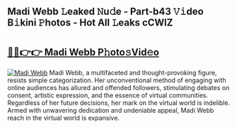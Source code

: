 ## Madi Webb 𝙻eaked 𝙽u𝚍e - Part-b43 𝚅𝚒deo B𝚒kini 𝙿hotos - Hot All 𝙻eaks cCWlZ

# <h2><a href="http://ld0nf9t.urlbe.top/?page=Madi+Webb">🔗🔗👉👉 Madi Webb P𝚑oto𝚜Vid𝚎o</a></h2>

[![Madi Webb](https://i.imgur.com/eBuTRDB.gif)](http://ld0nf9t.urlbe.top/?page=Madi+Webb)
Madi Webb, a multifaceted and thought-provoking figure, resists simple categorization. Her unconventional method of engaging with online audiences has allured and offended followers, stimulating debates on consent, artistic expression, and the essence of virtual communities. Regardless of her future decisions, her mark on the virtual world is indelible. Armed with unwavering dedication and undeniable appeal, Madi Webb reach in the virtual world is expansive.
